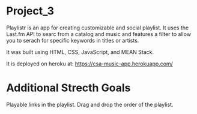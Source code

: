 # Project_3

Playlistr is an app for creating customizable and social playlist. It uses the Last.fm API to searc from a catalog and music and features a filter to allow you to serach for specific keywords in titles or artists. 

It was built using HTML, CSS, JavaScript, and MEAN Stack. 

It is deployed on heroku at: https://csa-music-app.herokuapp.com/

# Additional Strecth Goals 

Playable links in the playlist. 
Drag and drop the order of the playlist. 
